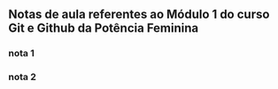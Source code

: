 ## Notas de aula referentes ao Módulo 1 do curso Git e Github da Potência Feminina


### nota 1

### nota 2
